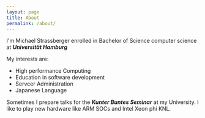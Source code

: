 ```yaml
---
layout: page
title: About
permalink: /about/
---
```


I'm Michael Strassberger enrolled in Bachelor of Science computer science at ***Universität Hamburg***

My interests are:
* High performance Computing
* Education in software development
* Servcer Administration
* Japanese Language

Sometimes I prepare talks for the ***Kunter Buntes Seminar*** at my
University. I like to play new hardware like ARM SOCs and Intel
Xeon phi KNL.

